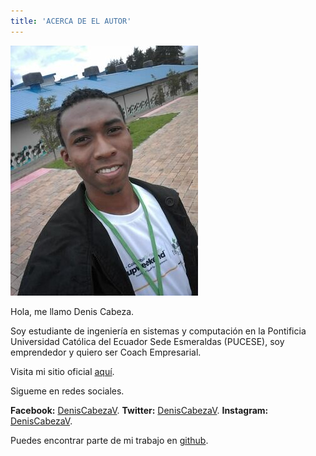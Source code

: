 ```yaml
---
title: 'ACERCA DE EL AUTOR'
---
```


![Authorl](author.jpg)

Hola, me llamo Denis Cabeza.

Soy estudiante de ingeniería en sistemas y computación en la Pontificia Universidad Católica del Ecuador Sede Esmeraldas (PUCESE), soy emprendedor y quiero ser Coach Empresarial.

Visita mi sitio oficial [aquí](https://www.github.com/DenisCabezaV).

Sigueme en redes sociales.

**Facebook:**  [DenisCabezaV](https://www.facebook.com/DenisCabezaV).
**Twitter:**   [DenisCabezaV](https://www.twitter.com/DenisCabezaV).
**Instagram:** [DenisCabezaV](https://www.instagram.com/DenisCabezaV).

Puedes encontrar parte de mi trabajo en [github](https://www.github.com/DenisCabezaV).
